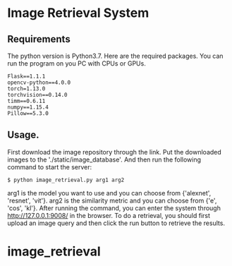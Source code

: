 # Image Retrieval System


## Requirements

The python version is Python3.7. Here are the required packages. You can run the program on you PC with CPUs or GPUs.

```
Flask==1.1.1
opencv-python==4.0.0
torch=1.13.0
torchvision==0.14.0
timm==0.6.11
numpy==1.15.4
Pillow==5.3.0
```

## Usage.

First download the image repository through the link. Put the downloaded images to the './static/image_database'. And then run the following command to start the server:

```
$ python image_retrieval.py arg1 arg2
```

arg1 is the model you want to use and you can choose from {'alexnet', 'resnet', 'vit'}. arg2 is the similarity metric and you can choose from {'e', 'cos', 'kl'}. After running the command, you can enter the system through http://127.0.0.1:9008/ in the browser. To do a retrieval, you should first upload an image query and then click the run button to retrieve the results.
# image_retrieval
